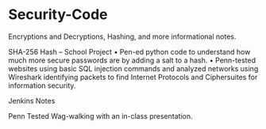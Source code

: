 # Security-Code
Encryptions and Decryptions, Hashing, and more informational notes.

SHA-256 Hash  – School Project
•	Pen-ed python code to understand how much more secure passwords are by adding a salt to a hash.
•	Penn-tested websites using basic SQL injection commands and analyzed networks using Wireshark identifying packets to find Internet Protocols and Ciphersuites for information security.

Jenkins Notes

Penn Tested Wag-walking with an in-class presentation.
